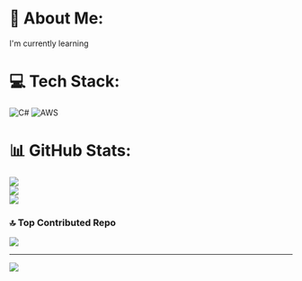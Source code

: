 # 💫 About Me:
I'm currently learning


# 💻 Tech Stack:
![C#](https://img.shields.io/badge/c%23-%23239120.svg?style=for-the-badge&logo=c-sharp&logoColor=white) ![AWS](https://img.shields.io/badge/AWS-%23FF9900.svg?style=for-the-badge&logo=amazon-aws&logoColor=white)
# 📊 GitHub Stats:
![](https://github-readme-stats.vercel.app/api?username=emirhanshbz&theme=dark&hide_border=false&include_all_commits=true&count_private=false)<br/>
![](https://github-readme-streak-stats.herokuapp.com/?user=emirhanshbz&theme=dark&hide_border=false)<br/>
![](https://github-readme-stats.vercel.app/api/top-langs/?username=emirhanshbz&theme=dark&hide_border=false&include_all_commits=true&count_private=false&layout=compact)


### 🔝 Top Contributed Repo
![](https://github-contributor-stats.vercel.app/api?username=emirhanshbz&limit=5&theme=onedark&combine_all_yearly_contributions=true)


---
[![](https://visitcount.itsvg.in/api?id=emirhanshbz&icon=0&color=6)](https://visitcount.itsvg.in)

<!-- Proudly created with GPRM ( https://gprm.itsvg.in ) -->
